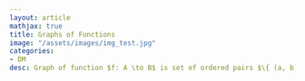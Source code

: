 ```yaml
---
layout: article
mathjax: true
title: Graphs of Functions
image: "/assets/images/img_test.jpg"
categories:
- DM
desc: Graph of function $f: A \to B$ is set of ordered pairs $\{ (a, b) | a \in A\ and\ f(a)=b \}$.
































































































































































































































































































































































 
imagealt: 
---
```


Graph of function $f: A \to B$ is set of ordered pairs $\{ (a, b) | a \in A\ and\ f(a)=b \}$.
































































































































































































































































































































































